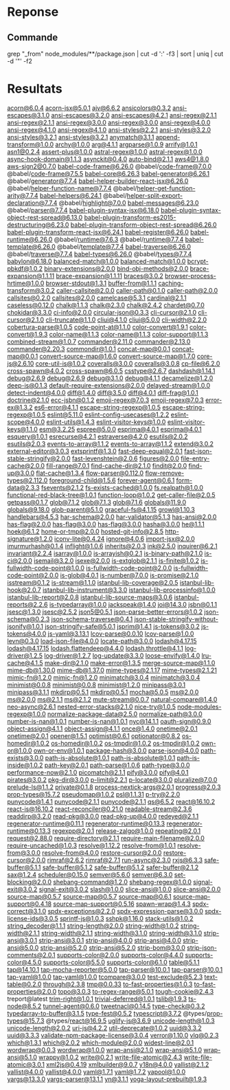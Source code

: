 # Reponse

## Commande
grep "_from" node_modules/**/package.json  | cut -d ':' -f3  | sort | uniq | cut -d '"' -f2  

# Resultats
acorn@6.0.4
acorn-jsx@5.0.1
ajv@6.6.2
ansicolors@0.3.2
ansi-escapes@3.1.0
ansi-escapes@3.2.0
ansi-escapes@4.2.1
ansi-regex@2.1.1
ansi-regex@2.1.1
ansi-regex@3.0.0
ansi-regex@3.0.0
ansi-regex@4.0.0
ansi-regex@4.1.0
ansi-regex@4.1.0
ansi-styles@2.2.1
ansi-styles@3.2.0
ansi-styles@3.2.1
ansi-styles@3.2.1
anymatch@3.1.1
append-transform@1.0.0
archy@1.0.0
arg@4.1.1
argparse@1.0.9
arrify@1.0.1
asn1@0.2.4
assert-plus@1.0.0
astral-regex@1.0.0
astral-regex@1.0.0
async-hook-domain@1.1.3
asynckit@0.4.0
auto-bind@2.1.1
aws4@1.8.0
aws-sign2@0.7.0
babel-code-frame@6.26.0
@babel/code-frame@7.0.0
@babel/code-frame@7.5.5
babel-core@6.26.3
babel-generator@6.26.1
@babel/generator@7.7.4
babel-helper-builder-react-jsx@6.26.0
@babel/helper-function-name@7.7.4
@babel/helper-get-function-arity@7.7.4
babel-helpers@6.24.1
@babel/helper-split-export-declaration@7.7.4
@babel/highlight@7.0.0
babel-messages@6.23.0
@babel/parser@7.7.4
babel-plugin-syntax-jsx@6.18.0
babel-plugin-syntax-object-rest-spread@6.13.0
babel-plugin-transform-es2015-destructuring@6.23.0
babel-plugin-transform-object-rest-spread@6.26.0
babel-plugin-transform-react-jsx@6.24.1
babel-register@6.26.0
babel-runtime@6.26.0
@babel/runtime@7.6.3
@babel/runtime@7.7.4
babel-template@6.26.0
@babel/template@7.7.4
babel-traverse@6.26.0
@babel/traverse@7.7.4
babel-types@6.26.0
@babel/types@7.7.4
babylon@6.18.0
balanced-match@1.0.0
balanced-match@1.0.0
bcrypt-pbkdf@1.0.2
binary-extensions@2.0.0
bind-obj-methods@2.0.0
brace-expansion@1.1.11
brace-expansion@1.1.11
braces@3.0.2
browser-process-hrtime@1.0.0
browser-stdout@1.3.1
buffer-from@1.1.1
caching-transform@3.0.2
caller-callsite@2.0.0
caller-path@0.1.0
caller-path@2.0.0
callsites@0.2.0
callsites@2.0.0
camelcase@5.3.1
cardinal@2.1.1
caseless@0.12.0
chalk@1.1.3
chalk@2.3.0
chalk@2.4.2
chardet@0.7.0
chokidar@3.3.0
ci-info@2.0.0
circular-json@0.3.3
cli-cursor@2.1.0
cli-cursor@2.1.0
cli-truncate@1.1.0
cliui@4.1.0
cliui@5.0.0
cli-width@2.2.0
cobertura-parse@1.0.5
code-point-at@1.1.0
color-convert@1.9.1
color-convert@1.9.3
color-name@1.1.3
color-name@1.1.3
color-support@1.1.3
combined-stream@1.0.7
commander@2.11.0
commander@2.13.0
commander@2.20.3
commondir@1.0.1
concat-map@0.0.1
concat-map@0.0.1
convert-source-map@1.6.0
convert-source-map@1.7.0
core-js@2.6.10
core-util-is@1.0.2
coveralls@3.0.0
coveralls@3.0.8
cp-file@6.2.0
cross-spawn@4.0.2
cross-spawn@6.0.5
csstype@2.6.7
dashdash@1.14.1
debug@2.6.9
debug@2.6.9
debug@3.1.0
debug@4.1.1
decamelize@1.2.0
deep-is@0.1.3
default-require-extensions@2.0.0
delayed-stream@1.0.0
detect-indent@4.0.0
diff@1.4.0
diff@3.5.0
diff@4.0.1
diff-frag@1.0.1
doctrine@2.1.0
ecc-jsbn@0.1.2
emoji-regex@7.0.3
emoji-regex@7.0.3
error-ex@1.3.2
es6-error@4.1.1
escape-string-regexp@1.0.5
escape-string-regexp@1.0.5
eslint@5.11.0
eslint-config-usecases@1.2.2
eslint-scope@4.0.0
eslint-utils@1.4.3
eslint-visitor-keys@1.0.0
eslint-visitor-keys@1.1.0
esm@3.2.25
espree@5.0.0
esprima@4.0.1
esprima@4.0.1
esquery@1.0.1
esrecurse@4.2.1
estraverse@4.2.0
esutils@2.0.2
esutils@2.0.3
events-to-array@1.1.2
events-to-array@1.1.2
extend@3.0.2
external-editor@3.0.3
extsprintf@1.3.0
fast-deep-equal@2.0.1
fast-json-stable-stringify@2.0.0
fast-levenshtein@2.0.6
figures@2.0.0
file-entry-cache@2.0.0
fill-range@7.0.1
find-cache-dir@2.1.0
findit@2.0.0
find-up@3.0.0
flat-cache@1.3.4
flow-parser@0.112.0
flow-remove-types@2.112.0
foreground-child@1.5.6
forever-agent@0.6.1
form-data@2.3.3
fsevents@2.1.2
fs-exists-cached@1.0.0
fs.realpath@1.0.0
functional-red-black-tree@1.0.1
function-loop@1.0.2
get-caller-file@2.0.5
getpass@0.1.7
glob@7.1.2
glob@7.1.3
glob@7.1.6
globals@11.9.0
globals@9.18.0
glob-parent@5.1.0
graceful-fs@4.1.15
growl@1.10.3
handlebars@4.5.3
har-schema@2.0.0
har-validator@5.1.3
has-ansi@2.0.0
has-flag@2.0.0
has-flag@3.0.0
has-flag@3.0.0
hasha@3.0.0
he@1.1.1
hoek@6.1.2
home-or-tmp@2.0.0
hosted-git-info@2.8.5
http-signature@1.2.0
iconv-lite@0.4.24
ignore@4.0.6
import-jsx@2.0.0
imurmurhash@0.1.4
inflight@1.0.6
inherits@2.0.3
ink@2.5.0
inquirer@6.2.1
invariant@2.2.4
isarray@1.0.0
is-arrayish@0.2.1
is-binary-path@2.1.0
is-ci@2.0.0
isemail@3.2.0
isexe@2.0.0
is-extglob@2.1.1
is-finite@1.0.2
is-fullwidth-code-point@1.0.0
is-fullwidth-code-point@2.0.0
is-fullwidth-code-point@2.0.0
is-glob@4.0.1
is-number@7.0.0
is-promise@2.1.0
isstream@0.1.2
is-stream@1.1.0
istanbul-lib-coverage@2.0.5
istanbul-lib-hook@2.0.7
istanbul-lib-instrument@3.3.0
istanbul-lib-processinfo@1.0.0
istanbul-lib-report@2.0.8
istanbul-lib-source-maps@3.0.6
istanbul-reports@2.2.6
is-typedarray@1.0.0
jackspeak@1.4.0
joi@14.3.0
jsbn@0.1.1
jsesc@1.3.0
jsesc@2.5.2
json5@0.5.1
json-parse-better-errors@1.0.2
json-schema@0.2.3
json-schema-traverse@0.4.1
json-stable-stringify-without-jsonify@1.0.1
json-stringify-safe@5.0.1
jsprim@1.4.1
js-tokens@3.0.2
js-tokens@4.0.0
js-yaml@3.13.1
lcov-parse@0.0.10
lcov-parse@1.0.0
levn@0.3.0
load-json-file@4.0.0
locate-path@3.0.0
lodash@4.17.15
lodash@4.17.15
lodash.flattendeep@4.4.0
lodash.throttle@4.1.1
log-driver@1.2.5
log-driver@1.2.7
log-update@3.3.0
loose-envify@1.4.0
lru-cache@4.1.5
make-dir@2.1.0
make-error@1.3.5
merge-source-map@1.1.0
mime-db@1.30.0
mime-db@1.37.0
mime-types@2.1.17
mime-types@2.1.21
mimic-fn@1.2.0
mimic-fn@1.2.0
minimatch@3.0.4
minimatch@3.0.4
minimist@0.0.8
minimist@0.0.8
minimist@1.2.0
minipass@3.0.1
minipass@3.1.1
mkdirp@0.5.1
mkdirp@0.5.1
mocha@5.0.5
ms@2.0.0
ms@2.0.0
ms@2.1.1
ms@2.1.2
mute-stream@0.0.7
natural-compare@1.4.0
neo-async@2.6.1
nested-error-stacks@2.1.0
nice-try@1.0.5
node-modules-regexp@1.0.0
normalize-package-data@2.5.0
normalize-path@3.0.0
number-is-nan@1.0.1
number-is-nan@1.0.1
nyc@14.1.1
oauth-sign@0.9.0
object-assign@4.1.1
object-assign@4.1.1
once@1.4.0
onetime@2.0.1
onetime@2.0.1
opener@1.5.1
optimist@0.6.1
optionator@0.8.2
os-homedir@1.0.2
os-homedir@1.0.2
os-tmpdir@1.0.2
os-tmpdir@1.0.2
own-or@1.0.0
own-or-env@1.0.1
package-hash@3.0.0
parse-json@4.0.0
path-exists@3.0.0
path-is-absolute@1.0.1
path-is-absolute@1.0.1
path-is-inside@1.0.2
path-key@2.0.1
path-parse@1.0.6
path-type@3.0.0
performance-now@2.1.0
picomatch@2.1.1
pify@3.0.0
pify@4.0.1
pirates@3.0.2
pkg-dir@3.0.0
p-limit@2.2.1
p-locate@3.0.0
pluralize@7.0.0
prelude-ls@1.1.2
private@0.1.8
process-nextick-args@2.0.1
progress@2.0.3
prop-types@15.7.2
pseudomap@1.0.2
psl@1.1.31
p-try@2.2.0
punycode@1.4.1
punycode@2.1.1
punycode@2.1.1
qs@6.5.2
react@16.10.2
react-is@16.10.2
react-reconciler@0.21.0
readable-stream@2.3.6
readdirp@3.2.0
read-pkg@3.0.0
read-pkg-up@4.0.0
redeyed@2.1.1
regenerator-runtime@0.11.1
regenerator-runtime@0.13.3
regenerator-runtime@0.13.3
regexpp@2.0.1
release-zalgo@1.0.0
repeating@2.0.1
request@2.88.0
require-directory@2.1.1
require-main-filename@2.0.0
require-uncached@1.0.3
resolve@1.12.2
resolve-from@1.0.1
resolve-from@3.0.0
resolve-from@4.0.0
restore-cursor@2.0.0
restore-cursor@2.0.0
rimraf@2.6.2
rimraf@2.7.1
run-async@2.3.0
rxjs@6.3.3
safe-buffer@5.1.1
safe-buffer@5.1.2
safe-buffer@5.1.2
safer-buffer@2.1.2
sax@1.2.4
scheduler@0.15.0
semver@5.6.0
semver@6.3.0
set-blocking@2.0.0
shebang-command@1.2.0
shebang-regex@1.0.0
signal-exit@3.0.2
signal-exit@3.0.2
slash@1.0.0
slice-ansi@1.0.0
slice-ansi@2.0.0
source-map@0.5.7
source-map@0.5.7
source-map@0.6.1
source-map-support@0.4.18
source-map-support@0.5.16
spawn-wrap@1.4.3
spdx-correct@3.1.0
spdx-exceptions@2.2.0
spdx-expression-parse@3.0.0
spdx-license-ids@3.0.5
sprintf-js@1.0.3
sshpk@1.16.0
stack-utils@1.0.2
string_decoder@1.1.1
string-length@2.0.0
string-width@1.0.2
string-width@2.1.1
string-width@2.1.1
string-width@3.1.0
string-width@3.1.0
strip-ansi@3.0.1
strip-ansi@3.0.1
strip-ansi@4.0.0
strip-ansi@4.0.0
strip-ansi@5.0.0
strip-ansi@5.2.0
strip-ansi@5.2.0
strip-bom@3.0.0
strip-json-comments@2.0.1
supports-color@2.0.0
supports-color@4.4.0
supports-color@4.5.0
supports-color@5.5.0
supports-color@6.1.0
table@5.1.1
tap@14.10.1
tap-mocha-reporter@5.0.0
tap-parser@10.0.1
tap-parser@10.0.1
tap-yaml@1.0.0
tap-yaml@1.0.0
tcompare@3.0.0
test-exclude@5.2.3
text-table@0.2.0
through@2.3.8
tmp@0.0.33
to-fast-properties@1.0.3
to-fast-properties@2.0.0
topo@3.0.3
to-regex-range@5.0.1
tough-cookie@2.4.3
treport@latest
trim-right@1.0.1
trivial-deferred@1.0.1
tslib@1.9.3
ts-node@8.5.2
tunnel-agent@0.6.0
tweetnacl@0.14.5
type-check@0.3.2
typedarray-to-buffer@3.1.5
type-fest@0.5.2
typescript@3.7.2
@types/prop-types@15.7.3
@types/react@16.9.5
uglify-js@3.6.9
unicode-length@1.0.3
unicode-length@2.0.2
uri-js@4.2.2
util-deprecate@1.0.2
uuid@3.3.2
uuid@3.3.3
validate-npm-package-license@3.0.4
verror@1.10.0
vlq@0.2.3
which@1.3.1
which@2.0.2
which-module@2.0.0
widest-line@2.0.1
wordwrap@0.0.3
wordwrap@1.0.0
wrap-ansi@2.1.0
wrap-ansi@5.1.0
wrap-ansi@5.1.0
wrappy@1.0.2
write@0.2.1
write-file-atomic@2.4.3
write-file-atomic@3.0.1
xml2js@0.4.19
xmlbuilder@9.0.7
y18n@4.0.0
yallist@2.1.2
yallist@4.0.0
yallist@4.0.0
yaml@1.7.1
yaml@1.7.2
yapool@1.0.0
yargs@13.3.0
yargs-parser@13.1.1
yn@3.1.1
yoga-layout-prebuilt@1.9.3
